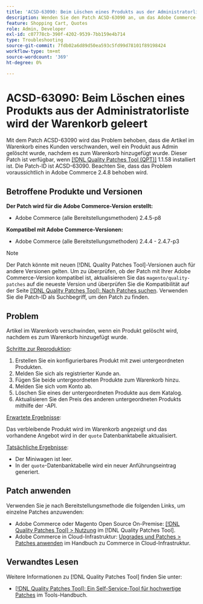 ```yaml
---
title: 'ACSD-63090: Beim Löschen eines Produkts aus der Administratorliste wird der Warenkorb geleert'
description: Wenden Sie den Patch ACSD-63090 an, um das Adobe Commerce-Problem zu beheben, bei dem die Artikel im Warenkorb eines Kunden verschwanden, weil ein Produkt gelöscht wurde, nachdem es zum Warenkorb hinzugefügt wurde.
feature: Shopping Cart, Quotes
role: Admin, Developer
exl-id: c07778cb-390f-4202-9539-7bb159e4b714
type: Troubleshooting
source-git-commit: 7fdb02a6d89d50ea593c5fd99d78101f89198424
workflow-type: tm+mt
source-wordcount: '369'
ht-degree: 0%

---
```


# ACSD-63090: Beim Löschen eines Produkts aus der Administratorliste wird der Warenkorb geleert

Mit dem Patch ACSD-63090 wird das Problem behoben, dass die Artikel im Warenkorb eines Kunden verschwanden, weil ein Produkt aus Admin gelöscht wurde, nachdem es zum Warenkorb hinzugefügt wurde. Dieser Patch ist verfügbar, wenn [[!DNL Quality Patches Tool (QPT)]](/help/tools/quality-patches-tool/quality-patches-tool-to-self-serve-quality-patches.md) 1.1.58 installiert ist. Die Patch-ID ist ACSD-63090. Beachten Sie, dass das Problem voraussichtlich in Adobe Commerce 2.4.8 behoben wird.

## Betroffene Produkte und Versionen

**Der Patch wird für die Adobe Commerce-Version erstellt:**

* Adobe Commerce (alle Bereitstellungsmethoden) 2.4.5-p8

**Kompatibel mit Adobe Commerce-Versionen:**

* Adobe Commerce (alle Bereitstellungsmethoden) 2.4.4 - 2.4.7-p3

>[!NOTE]
>
>Der Patch könnte mit neuen [!DNL Quality Patches Tool]-Versionen auch für andere Versionen gelten. Um zu überprüfen, ob der Patch mit Ihrer Adobe Commerce-Version kompatibel ist, aktualisieren Sie das `magento/quality-patches` auf die neueste Version und überprüfen Sie die Kompatibilität auf der Seite [[!DNL Quality Patches Tool]: Nach Patches suchen](https://experienceleague.adobe.com/tools/commerce-quality-patches/index.html). Verwenden Sie die Patch-ID als Suchbegriff, um den Patch zu finden.

## Problem

Artikel im Warenkorb verschwinden, wenn ein Produkt gelöscht wird, nachdem es zum Warenkorb hinzugefügt wurde.

<u>Schritte zur Reproduktion</u>:

1. Erstellen Sie ein konfigurierbares Produkt mit zwei untergeordneten Produkten.
1. Melden Sie sich als registrierter Kunde an.
1. Fügen Sie beide untergeordneten Produkte zum Warenkorb hinzu.
1. Melden Sie sich vom Konto ab.
1. Löschen Sie eines der untergeordneten Produkte aus dem Katalog.
1. Aktualisieren Sie den Preis des anderen untergeordneten Produkts mithilfe der -API.

<u>Erwartete Ergebnisse</u>:

Das verbleibende Produkt wird im Warenkorb angezeigt und das vorhandene Angebot wird in der `quote` Datenbanktabelle aktualisiert.

<u>Tatsächliche Ergebnisse</u>:

* Der Miniwagen ist leer.
* In der `quote`-Datenbanktabelle wird ein neuer Anführungseintrag generiert.

## Patch anwenden

Verwenden Sie je nach Bereitstellungsmethode die folgenden Links, um einzelne Patches anzuwenden:

* Adobe Commerce oder Magento Open Source On-Premise: [[!DNL Quality Patches Tool] > Nutzung](/help/tools/quality-patches-tool/usage.md) im [!DNL Quality Patches Tool].
* Adobe Commerce in Cloud-Infrastruktur: [Upgrades und Patches > Patches anwenden](https://experienceleague.adobe.com/docs/commerce-cloud-service/user-guide/develop/upgrade/apply-patches.html) im Handbuch zu Commerce in Cloud-Infrastruktur.

## Verwandtes Lesen

Weitere Informationen zu [!DNL Quality Patches Tool] finden Sie unter:

* [[!DNL Quality Patches Tool]: Ein Self-Service-Tool für hochwertige Patches](/help/tools/quality-patches-tool/quality-patches-tool-to-self-serve-quality-patches.md) im Tools-Handbuch.
